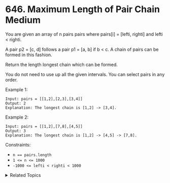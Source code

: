 # 646. Maximum Length of Pair Chain<br> Medium

You are given an array of n pairs pairs where pairs[i] = [lefti, righti] and lefti < righti.

A pair p2 = [c, d] follows a pair p1 = [a, b] if b < c. A chain of pairs can be formed in this fashion.

Return the length longest chain which can be formed.

You do not need to use up all the given intervals. You can select pairs in any order.

Example 1:

```
Input: pairs = [[1,2],[2,3],[3,4]]
Output: 2
Explanation: The longest chain is [1,2] -> [3,4].
```

Example 2:

```
Input: pairs = [[1,2],[7,8],[4,5]]
Output: 3
Explanation: The longest chain is [1,2] -> [4,5] -> [7,8].
```

Constraints:

- `n == pairs.length`
- `1 <= n <= 1000`
- `-1000 <= lefti < righti < 1000`

<details>

<summary> Related Topics </summary>

-   `Greedy`

</details>
